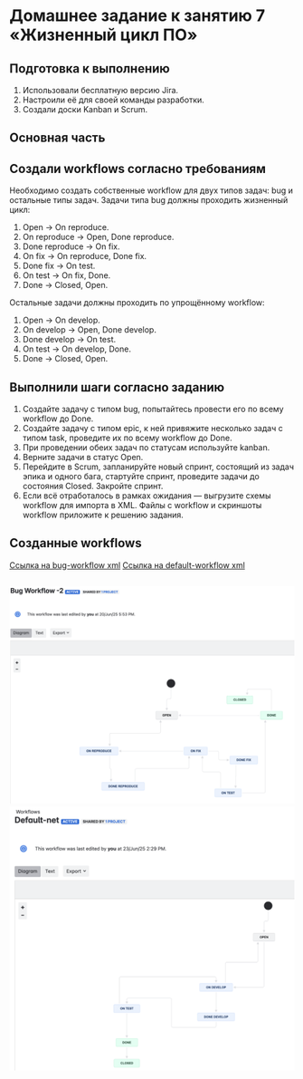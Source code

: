# Домашнее задание к занятию 7 «Жизненный цикл ПО»

## Подготовка к выполнению

1. Использовали бесплатную версию Jira.
2. Настроили её для своей команды разработки.
3. Создали доски Kanban и Scrum.

## Основная часть
## Создали workflows согласно требованиям

Необходимо создать собственные workflow для двух типов задач: bug и остальные типы задач. Задачи типа bug должны проходить жизненный цикл:

1. Open -> On reproduce.
2. On reproduce -> Open, Done reproduce.
3. Done reproduce -> On fix.
4. On fix -> On reproduce, Done fix.
5. Done fix -> On test.
6. On test -> On fix, Done.
7. Done -> Closed, Open.

Остальные задачи должны проходить по упрощённому workflow:

1. Open -> On develop.
2. On develop -> Open, Done develop.
3. Done develop -> On test.
4. On test -> On develop, Done.
5. Done -> Closed, Open.

## Выполнили шаги согласно заданию

1. Создайте задачу с типом bug, попытайтесь провести его по всему workflow до Done. 
1. Создайте задачу с типом epic, к ней привяжите несколько задач с типом task, проведите их по всему workflow до Done. 
1. При проведении обеих задач по статусам используйте kanban. 
1. Верните задачи в статус Open.
1. Перейдите в Scrum, запланируйте новый спринт, состоящий из задач эпика и одного бага, стартуйте спринт, проведите задачи до состояния Closed. Закройте спринт.
2. Если всё отработалось в рамках ожидания — выгрузите схемы workflow для импорта в XML. Файлы с workflow и скриншоты workflow приложите к решению задания.

## Созданные workflows
[Ссылка на bug-workflow xml](https://github.com/lauragrechenko/devops-net-homework/blob/master/09-ci-01-intro/bug_workflow.xml)
[Ссылка на default-workflow xml](https://github.com/lauragrechenko/devops-net-homework/blob/master/09-ci-01-intro/default_workflow.xml)

![alt text](screenshots/bug-workflow.png)
![alt text](screenshots/default-workflow.png)
---
